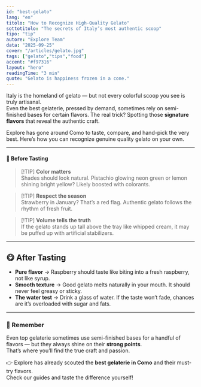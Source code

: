 ```yaml
---
id: "best-gelato"
lang: "en"
titolo: "How to Recognize High-Quality Gelato"
sottotitolo: "The secrets of Italy’s most authentic scoop"
tipo: "tip"
autore: "Explore Team"
data: "2025-09-25"
cover: "/articles/gelato.jpg"
tags: ["gelato","tips","food"]
accent: "#f97316"
layout: "hero"
readingTime: "3 min"
quote: "Gelato is happiness frozen in a cone."
---
```


Italy is the homeland of gelato — but not every colorful scoop you see is truly artisanal.  
Even the best gelaterie, pressed by demand, sometimes rely on semi-finished bases for certain flavors. The real trick? Spotting those **signature flavors** that reveal the authentic craft.  

Explore has gone around Como to taste, compare, and hand-pick the very best. Here’s how you can recognize genuine quality gelato on your own.  

---

#### 👀 Before Tasting

> [!TIP] **Color matters**  
> Shades should look natural. Pistachio glowing neon green or lemon shining bright yellow? Likely boosted with colorants.  

> [!TIP] **Respect the season**  
> Strawberry in January? That’s a red flag. Authentic gelato follows the rhythm of fresh fruit.  

> [!TIP] **Volume tells the truth**  
> If the gelato stands up tall above the tray like whipped cream, it may be puffed up with artificial stabilizers.  

---

## 😋 After Tasting

- **Pure flavor** → Raspberry should taste like biting into a fresh raspberry, not like syrup.  
- **Smooth texture** → Good gelato melts naturally in your mouth. It should never feel greasy or sticky.  
- **The water test** → Drink a glass of water. If the taste won’t fade, chances are it’s overloaded with sugar and fats.  

---

### 📝 Remember
Even top gelaterie sometimes use semi-finished bases for a handful of flavors — but they always shine on their **strong points**.  
That’s where you’ll find the true craft and passion.  

👉 Explore has already scouted the **best gelaterie in Como** and their must-try flavors.  
Check our guides and taste the difference yourself!  
